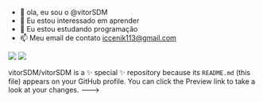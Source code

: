 - 👋 ola,  eu sou o @vitorSDM
- 👀 Eu estou interessado em aprender
- 🌱 Eu estou estudando programação
- 📫 Meu email de contato  iccenik113@gmail.com


![](https://img.shields.io/badge/Gmail-D14836?style=for-the-badge&logo=gmail&logoColor=white)
![](https://img.shields.io/badge/Scratch-4D97FF?style=for-the-badge&logo=Scratch&logoColor=white)

vitorSDM/vitorSDM is a ✨ special ✨ repository because its `README.md` (this file) appears on your GitHub profile.
You can click the Preview link to take a look at your changes.
--->
